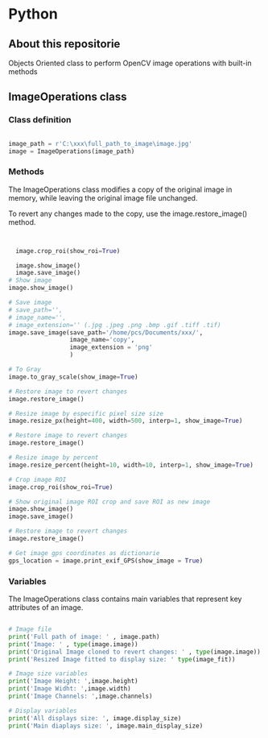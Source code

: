 # Python

## About this repositorie

Objects Oriented class to perform OpenCV image operations with built-in methods

## ImageOperations class

### Class definition

```python

image_path = r'C:\xxx\full_path_to_image\image.jpg'
image = ImageOperations(image_path)

```

### Methods

The ImageOperations class modifies a copy of the original image in memory, while leaving the original image file unchanged.

To revert any changes made to the copy, use the image.restore_image() method.

```python


  image.crop_roi(show_roi=True)

  image.show_image()
  image.save_image()
# Show image
image.show_image()

# Save image 
# save_path='', 
# image_name='', 
# image_extension='' (.jpg .jpeg .png .bmp .gif .tiff .tif)
image.save_image(save_path='/home/pcs/Documents/xxx/',
                 image_name='copy',
                 image_extension = 'png'
                 )

# To Gray
image.to_gray_scale(show_image=True)

# Restore image to revert changes
image.restore_image()

# Resize image by especific pixel size size 
image.resize_px(height=400, width=500, interp=1, show_image=True)

# Restore image to revert changes
image.restore_image()

# Resize image by percent
image.resize_percent(height=10, width=10, interp=1, show_image=True)

# Crop image ROI
image.crop_roi(show_roi=True)

# Show original image ROI crop and save ROI as new image
image.show_image() 
image.save_image() 

# Restore image to revert changes
image.restore_image()

# Get image gps coordinates as dictionarie
gps_location = image.print_exif_GPS(show_image = True)

```

### Variables

The ImageOperations class contains main variables that represent key attributes of an image.

```python

# Image file
print('Full path of image: ' , image.path)
print('Image: ' , type(image.image))
print('Original Image cloned to revert changes: ' , type(image.image))
print('Resized Image fitted to display size: ' type(image_fit))

# Image size variables
print('Image Height: ',image.height) 
print('Image Widht: ',image.width) 
print('Image Channels: ',image.channels) 

# Display variables 
print('All displays size: ', image.display_size)
print('Main diaplays size: ', image.main_display_size) 

```
